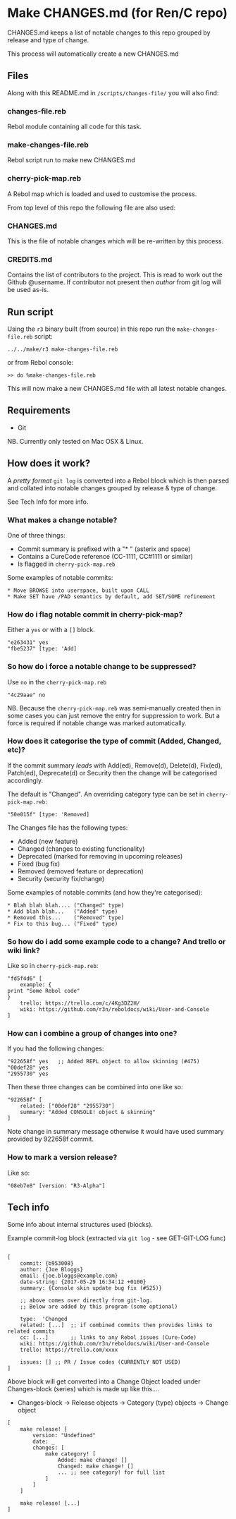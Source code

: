 # Make CHANGES.md (for Ren/C repo)

CHANGES.md keeps a list of notable changes to this repo grouped by release and type of change.

This process will automatically create a new CHANGES.md

## Files

Along with this README.md in `/scripts/changes-file/` you will also find:

### changes-file.reb

Rebol module containing all code for this task.

### make-changes-file.reb

Rebol script run to make new CHANGES.md

### cherry-pick-map.reb

A Rebol map which is loaded and used to customise the process.


From top level of this repo the following file are also used:

### CHANGES.md

This is the file of notable changes which will be re-written by this process.

### CREDITS.md

Contains the list of contributors to the project. This is read to work out the Github @username.  If contributor not present then *author* from git log will be used as-is.


## Run script

Using the `r3` binary built (from source) in this repo run the `make-changes-file.reb` script:

    ../../make/r3 make-changes-file.reb

or from Rebol console:

    >> do %make-changes-file.reb

This will now make a new CHANGES.md file with all latest notable changes.

## Requirements

- Git 

NB. Currently only tested on Mac OSX & Linux.


## How does it work?

A *pretty format* `git log` is converted into a Rebol block which is then parsed and collated into notable changes grouped by release & type of change.

See Tech Info for more info.

### What makes a change notable?

One of three things:

- Commit summary is prefixed with a "\* " (asterix and space)
- Contains a CureCode reference (CC-1111, CC#1111 or similar)
- Is flagged in `cherry-pick-map.reb`

Some examples of notable commits:

    * Move BROWSE into userspace, built upon CALL
    * Make SET have /PAD semantics by default, add SET/SOME refinement

### How do i flag notable commit in cherry-pick-map?

Either a `yes` or with a `[]` block.

```rebol
"e263431" yes
"fbe5237" [type: 'Add]
```

### So how do i force a notable change to be suppressed?

Use `no` in the `cherry-pick-map.reb`

```rebol
"4c29aae" no
```

NB. Because the `cherry-pick-map.reb` was semi-manually created then in some cases you can just remove the entry for suppression to work.  But a force is required if notable change was marked automatically.


### How does it categorise the type of commit (Added, Changed, etc)?

If the commit summary *leads* with Add(ed), Remove(d), Delete(d), Fix(ed), Patch(ed), Deprecate(d) or Security then the change will be categorised accordingly.

The default is "Changed".  An overriding category type can be set in `cherry-pick-map.reb`:

```rebol
"50e015f" [type: 'Removed]
```

The Changes file has the following types:

- Added (new feature)
- Changed (changes to existing functionality)
- Deprecated (marked for removing in upcoming releases)
- Fixed (bug fix)
- Removed (removed feature or deprecation)
- Security (security fix/change)

Some examples of notable commits (and how they're categorised):

    * Blah blah blah.... ("Changed" type)
    * Add blah blah...   ("Added" type)
    * Removed this...    ("Removed" type)
    * Fix to this bug... ("Fixed" type)

### So how do i add some example code to a change?  And trello or wiki link?

Like so in `cherry-pick-map.reb`:

```rebol
"fd5f4d6" [
    example: {
print "Some Rebol code"
}
    trello: https://trello.com/c/4Kg3DZ2H/
    wiki: https://github.com/r3n/reboldocs/wiki/User-and-Console
]
```

### How can i combine a group of changes into one?

If you had the following changes:

```rebol
"922658f" yes   ;; Added REPL object to allow skinning (#475)
"00def28" yes
"2955730" yes
```

Then these three changes can be combined into one like so:

```rebol
"922658f" [
    related: ["00def28" "2955730"]
    summary: "Added CONSOLE! object & skinning"
] 
```

Note change in summary message otherwise it would have used summary provided by 922658f commit. 


### How to mark a version release?

Like so:

```rebol
"08eb7e8" [version: "R3-Alpha"]
```

## Tech info

Some info about internal structures used (blocks).

Example commit-log block (extracted via `git log` - see GET-GIT-LOG func)

```rebol

[
    commit: {b953008} 
    author: {Joe Bloggs} 
    email: {joe.bloggs@example.com}
    date-string: {2017-05-29 16:34:12 +0100} 
    summary: {Console skin update bug fix (#525)}

    ;; above comes over directly from git-log.  
    ;; Below are added by this program (some optional)

    type:  'Changed
    related: [...]  ;; if combined commits then provides links to related commits
    cc: [...]       ;; links to any Rebol issues (Cure-Code)
    wiki: https://github.com/r3n/reboldocs/wiki/User-and-Console        
    trello: https://trello.com/xxxx

    issues: [] ;; PR / Issue codes (CURRENTLY NOT USED)
]
```

Above block will get converted into a Change Object loaded under Changes-block (series)
which is made up like this....

- Changes-block -> Release objects -> Category (type) objects -> Change object

```rebol
[
    make release! [
        version: "Undefined"
        date: _
        changes: [
            make category! [
                Added: make change! [] 
                Changed: make change! []
                ... ;; see category! for full list
            ]
        ]
    ]

    make release! [...]
]
```
